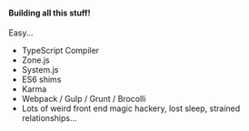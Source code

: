 #### Building all this stuff!

Easy...

- TypeScript Compiler
- Zone.js
- System.js
- ES6 shims
- Karma
- Webpack / Gulp / Grunt / Brocolli
- Lots of weird front end magic hackery, lost sleep, strained relationships...
